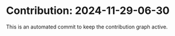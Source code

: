 # Contribution: 2024-11-29-06-30
This is an automated commit to keep the contribution graph active.

